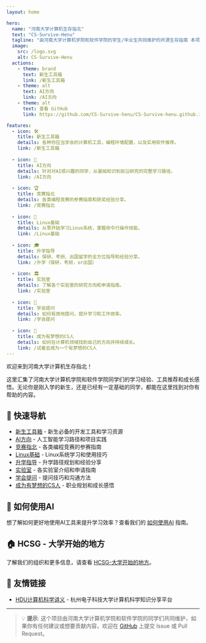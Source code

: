 ```yaml
---
layout: home

hero:
  name: "河南大学计算机生存指北"
  text: "CS-Survive-Henu"
  tagline: "由河南大学计算机学院和软件学院的学生/毕业生共同维护的开源生存指南 本项目不隶属于任何单位和个人,任何单位和个人对本项目都没有强迫修改和染指的权利"
  image:
    src: /logo.svg
    alt: CS-Survive-Henu
  actions:
    - theme: brand
      text: 新生工具箱
      link: /新生工具箱
    - theme: alt
      text: AI方向
      link: /AI方向
    - theme: alt
      text: 查看 GitHub
      link: https://github.com/CS-Survive-henu/CS-Survive-henu.github.io

features:
  - icon: 🛠️
    title: 新生工具箱
    details: 各种你应当学会的计算机工具，编程环境配置，以及实用软件推荐。
    link: /新生工具箱
  
  - icon: 🤖
    title: AI方向
    details: 针对对AI感兴趣的同学，从基础知识到前沿研究的完整学习路径。
    link: /AI方向
  
  - icon: 🏆
    title: 竞赛指北
    details: 各类编程竞赛的参赛指南和获奖经验分享。
    link: /竞赛指北
  
  - icon: 🐧
    title: Linux基础
    details: 从零开始学习Linux系统，掌握命令行操作技能。
    link: /Linux基础
  
  - icon: 🎓
    title: 升学指导
    details: 保研、考研、出国留学的全方位指导和经验分享。
    link: /升学（保研，考研，or出国）
  
  - icon: 🏛️
    title: 实验室
    details: 了解各个实验室的研究方向和申请指南。
    link: /实验室
  
  - icon: 💭
    title: 学会提问
    details: 如何有效地提问，提升学习和工作效率。
    link: /学会提问
  
  - icon: 🌟
    title: 成为有梦想的CS人
    details: 如何在计算机领域找到自己的方向并持续成长。
    link: /试着去成为一个有梦想的CS人
---
```


欢迎来到河南大学计算机生存指北！

这里汇集了河南大学计算机学院和软件学院同学们的学习经验、工具推荐和成长感悟。无论你是刚入学的新生，还是已经有一定基础的同学，都能在这里找到对你有帮助的内容。

## 🎯 快速导航

- [新生工具箱](/新生工具箱) - 新生必备的开发工具和学习资源
- [AI方向](/AI方向) - 人工智能学习路径和项目实践
- [竞赛指北](/竞赛指北) - 各类编程竞赛的参赛指南
- [Linux基础](/Linux基础) - Linux系统学习和使用技巧
- [升学指导](/升学（保研，考研，or出国）) - 升学路径规划和经验分享
- [实验室](/实验室) - 各实验室介绍和申请指南
- [学会提问](/学会提问) - 提问技巧和沟通方法
- [成为有梦想的CS人](/试着去成为一个有梦想的CS人) - 职业规划和成长感悟

## 🤝 如何使用AI

想了解如何更好地使用AI工具来提升学习效率？查看我们的 [如何使用AI](/如何使用AI) 指南。

## 🏠 HCSG - 大学开始的地方

了解我们的组织和更多信息，请查看 [HCSG-大学开始的地方](/HCSG‐大学开始的地方)。

## 🔗 友情链接

- [HDU计算机科学讲义](https://hdu-cs.wiki/) - 杭州电子科技大学计算机科学知识分享平台

---

> 💡 **提示**: 这个项目由河南大学计算机学院和软件学院的同学们共同维护，如果你有任何建议或想要贡献内容，欢迎在 [GitHub](https://github.com/CS-Survive-henu/CS-Survive-henu.github.io) 上提交 Issue 或 Pull Request。
